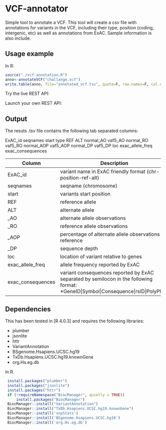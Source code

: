 # VCF-annotator

Simple tool to annotate a VCF. This tool will create a csv file with annotations for variants in the VCF, including their type, position (coding, intergenic, etc) as well as annotations from ExAC. Sample information is also include.

## Usage example

In R:

```R
source("./vcf-annotation.R")
anno<-annotateVCF("challange.vcf")
write.table(anno, file="annotated_vcf.tsv", quote=F, row.names=F, col.names=T, sep="\t")
```

Try the live REST API:

Launch your own REST API:

## Output

The resuts .tsv file contains the following tab separated columns:

ExAC_id	seqnames	start	type	REF	ALT	normal_AO	vaf5_AO	normal_RO	vaf5_RO	normal_AOP	vaf5_AOP	normal_DP	vaf5_DP	loc	exac_allele_freq	exac_consequences

| Column       | Description                |
|--------------|----------------------------|
| ExAC_id      | variant name in ExAC friendly format (chr-position-ref-alt) | 
| seqnames     | seqname (chromosome)       |
| start        | variants start position    |
| REF          | reference allele           |
| ALT          | alternate allele           |
| <sample>_AO  | alternate allele observations    |
| <sample>_RO  | reference allele observations    |
| <sample>_AOP | percentage of alternate allele observations vs reference  |
| <sample>_DP  | sequence depth             |
| loc          | location of variant relative to genes |
| exac_allele_freq  | allele frequency reported by ExAC |
| exac_consequences | variant consequences reported by ExAC separated by semilocon in the following format: *GeneID\|Symbol\|Consequence\|rsID\|PolyPhen|SIFT\|* |








## Dependencies

This has been tested in [R 4.0.3] and requires the following libraries:
* plumber
* jsonlite
* httr
* VariantAnnotation
* BSgenome.Hsapiens.UCSC.hg19
* TxDb.Hsapiens.UCSC.hg19.knownGene
* org.Hs.eg.db

In R.
```R
 install.packages("plumber")
 install.packages("jsonlite")
 install.packages("httr")
 if (!requireNamespace("BiocManager", quietly = TRUE))
     install.packages("BiocManager")
 BiocManager::install("VariantAnnotation")
 BiocManager::install("TxDb.Hsapiens.UCSC.hg19.knownGene")
 BiocManager::install('snpStats')
 BiocManager::install('BSgenome.Hsapiens.UCSC.hg19')
 BiocManager::install('org.Hs.eg.db')
```